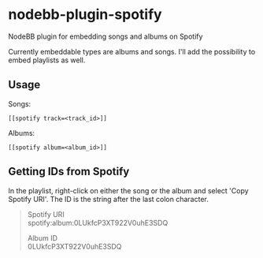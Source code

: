 nodebb-plugin-spotify
=====================

NodeBB plugin for embedding songs and albums on Spotify

Currently embeddable types are albums and songs. I'll add the possibility to embed playlists as well.

Usage
---

Songs:
```
[[spotify track=<track_id>]]
```

Albums:
```
[[spotify album=<album_id>]]
```

Getting IDs from Spotify
---

In the playlist, right-click on either the song or the album and select 'Copy Spotify URI'. The ID is the string after the last colon character.

> Spotify URI  
> spotify:album:0LUkfcP3XT922V0uhE3SDQ
>  
> Album ID  
> 0LUkfcP3XT922V0uhE3SDQ
